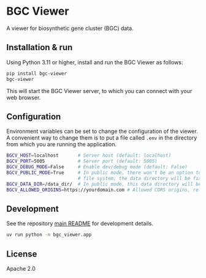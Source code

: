 # BGC Viewer

A viewer for biosynthetic gene cluster (BGC) data.


## Installation & run

Using Python 3.11 or higher, install and run the BGC Viewer as follows:

```bash
pip install bgc-viewer
bgc-viewer
```

This will start the BGC Viewer server, to which you can connect with your web browser.


## Configuration

Environment variables can be set to change the configuration of the viewer.
A convenient way to change them is to put a file called `.env` in the directory from
which you are running the application.

```bash
BGCV_HOST=localhost       # Server host (default: localhost)
BGCV_PORT=5005            # Server port (default: 5005)
BGCV_DEBUG_MODE=False     # Enable dev/debug mode (default: False)
BGCV_PUBLIC_MODE=True     # In public mode, there won't be an option to access the
                          # file system; the data directory will be fixed (default: True)
BGCV_DATA_DIR=/data_dir/  # In public mode, this data directory will be used
BGCV_ALLOWED_ORIGINS=https://yourdomain.com # Allowed CORS origins, relevant for public mode
```

## Development

See the repository [main README](../README.md#backend-python-package-development) for development details.

```bash
uv run python -m bgc_viewer.app
```

## License

Apache 2.0
